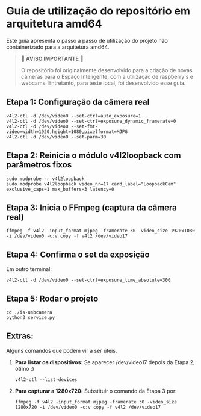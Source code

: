 # Guia de utilização do repositório em arquitetura amd64

Este guia apresenta o passo a passo de utilização do projeto não containerizado para a arquitetura amd64.

> **🚨 AVISO IMPORTANTE 🚨**
>
> O repositório foi originalmente desenvolvido para a criação de novas câmeras para o Espaço Inteligente, com a utilização de raspberry's e webcams. Entretanto, para teste local, foi desenvolvido esse guia.
>> 


## Etapa 1: Configuração da câmera real

```
v4l2-ctl -d /dev/video0 --set-ctrl=auto_exposure=1
v4l2-ctl -d /dev/video0 --set-ctrl=exposure_dynamic_framerate=0         
v4l2-ctl -d /dev/video0 --set-fmt-video=width=1920,height=1080,pixelformat=MJPG
v4l2-ctl -d /dev/video0 --set-parm=30                                   
```

## Etapa 2: Reinicia o módulo v4l2loopback com parâmetros fixos

```
sudo modprobe -r v4l2loopback
sudo modprobe v4l2loopback video_nr=17 card_label="LoopbackCam" exclusive_caps=1 max_buffers=3 latency=0                             
```

## Etapa 3: Inicia o FFmpeg (captura da câmera real)

```
ffmpeg -f v4l2 -input_format mjpeg -framerate 30 -video_size 1920x1080 -i /dev/video0 -c:v copy -f v4l2 /dev/video17
```

## Etapa 4: Confirma o set da exposição 
Em outro terminal:
```
v4l2-ctl -d /dev/video0 --set-ctrl=exposure_time_absolute=300
```

## Etapa 5: Rodar o projeto
```
cd ./is-usbcamera
python3 service.py
```

## Extras:
Alguns comandos que podem vir a ser úteis.

1. **Para listar os dispositivos:**
    Se aparecer /dev/video17 depois da Etapa 2, ótimo :)
    ```
    v4l2-ctl --list-devices
    ```

2. **Para capturar a 1280x720:**
    Substituir o comando da Etapa 3 por:
    ```
    ffmpeg -f v4l2 -input_format mjpeg -framerate 30 -video_size 1280x720 -i /dev/video0 -c:v copy -f v4l2 /dev/video17
    ```


